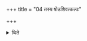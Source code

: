+++
title = "04 तस्य षोडशिवत्कल्पः"

+++

<details><summary>थिते</summary>

4. Its procedure is like that of the Ṣoḍaśin.  

[^1]: See XIV.2.2-3.7.  
</details>

